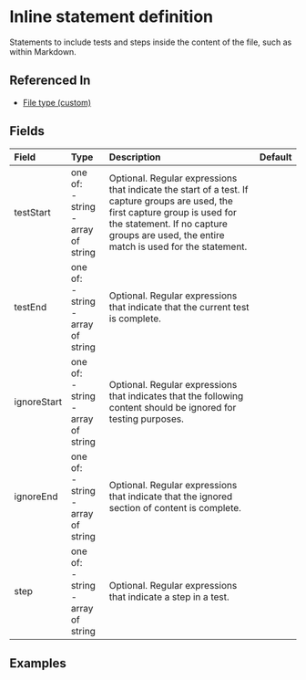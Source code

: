 
# Inline statement definition

Statements to include tests and steps inside the content of the file, such as within Markdown.

## Referenced In

- [File type (custom)](/docs/references/schemas/File%20type%20(custom))

## Fields

Field | Type | Description | Default
:-- | :-- | :-- | :--
testStart | one of:<br/>- string<br/>- array of string | Optional. Regular expressions that indicate the start of a test. If capture groups are used, the first capture group is used for the statement. If no capture groups are used, the entire match is used for the statement. | 
testEnd | one of:<br/>- string<br/>- array of string | Optional. Regular expressions that indicate that the current test is complete. | 
ignoreStart | one of:<br/>- string<br/>- array of string | Optional. Regular expressions that indicates that the following content should be ignored for testing purposes. | 
ignoreEnd | one of:<br/>- string<br/>- array of string | Optional. Regular expressions that indicate that the ignored section of content is complete. | 
step | one of:<br/>- string<br/>- array of string | Optional. Regular expressions that indicate a step in a test. | 

## Examples
